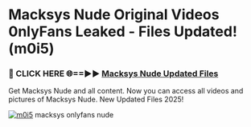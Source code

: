 # Macksys Nude Original Videos 0nlyFans Leaked - Files Updated! (m0i5)

<h3>🔴 CLICK HERE 🌐==►► <a href="https://tinyurl.com/4mcuefdz" rel="nofollow">Macksys Nude Updated Files</a></h3>

Get Macksys Nude and all content. Now you can access all videos and pictures of Macksys Nude. New Updated Files 2025!

[![m0i5](https://i.imgur.com/StAQSOY.gif)](https://tinyurl.com/4mcuefdz)
macksys onlyfans nude